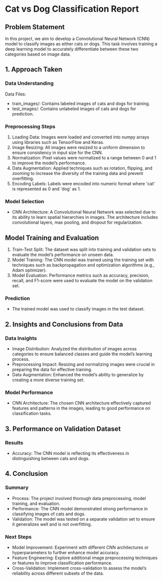 # Cat vs Dog Classification Report

## Problem Statement

In this project, we aim to develop a Convolutional Neural Network (CNN) model to classify images as either cats or dogs. This task involves training a deep learning model to accurately differentiate between these two categories based on image data.

## 1. Approach Taken

### Data Understanding

Data Files:
- train_images/: Contains labeled images of cats and dogs for training.
- test_images/: Contains unlabeled images of cats and dogs for prediction.

### Preprocessing Steps

1. Loading Data: Images were loaded and converted into numpy arrays using libraries such as TensorFlow and Keras.
2. Image Resizing: All images were resized to a uniform dimension to ensure consistency in input size for the CNN.
3. Normalization: Pixel values were normalized to a range between 0 and 1 to improve the model’s performance.
4. Data Augmentation: Applied techniques such as rotation, flipping, and zooming to increase the diversity of the training data and prevent overfitting.
5. Encoding Labels: Labels were encoded into numeric format where 'cat' is represented as 0 and 'dog' as 1.

### Model Selection

- CNN Architecture: A Convolutional Neural Network was selected due to its ability to learn spatial hierarchies in images. The architecture includes convolutional layers, max pooling, and dropout for regularization.

## Model Training and Evaluation

1. Train-Test Split: The dataset was split into training and validation sets to evaluate the model’s performance on unseen data.
2. Model Training: The CNN model was trained using the training set with techniques such as backpropagation and optimization algorithms (e.g., Adam optimizer).
3. Model Evaluation: Performance metrics such as accuracy, precision, recall, and F1-score were used to evaluate the model on the validation set.

### Prediction

- The trained model was used to classify images in the test dataset.

## 2. Insights and Conclusions from Data

### Data Insights

- Image Distribution: Analyzed the distribution of images across categories to ensure balanced classes and guide the model’s learning process.
- Preprocessing Impact: Resizing and normalizing images were crucial in preparing the data for effective training.
- Data Augmentation: Enhanced the model’s ability to generalize by creating a more diverse training set.

### Model Performance

- CNN Architecture: The chosen CNN architecture effectively captured features and patterns in the images, leading to good performance on classification tasks.

## 3. Performance on Validation Dataset

### Results

- Accuracy: The CNN model is reflecting its effectiveness in distinguishing between cats and dogs.

## 4. Conclusion

### Summary

- Process: The project involved thorough data preprocessing, model training, and evaluation.
- Performance: The CNN model demonstrated strong performance in classifying images of cats and dogs.
- Validation: The model was tested on a separate validation set to ensure it generalizes well and is not overfitting.

### Next Steps

- Model Improvement: Experiment with different CNN architectures or hyperparameters to further enhance model accuracy.
- Feature Engineering: Explore additional image preprocessing techniques or features to improve classification performance.
- Cross-Validation: Implement cross-validation to assess the model’s reliability across different subsets of the data.


